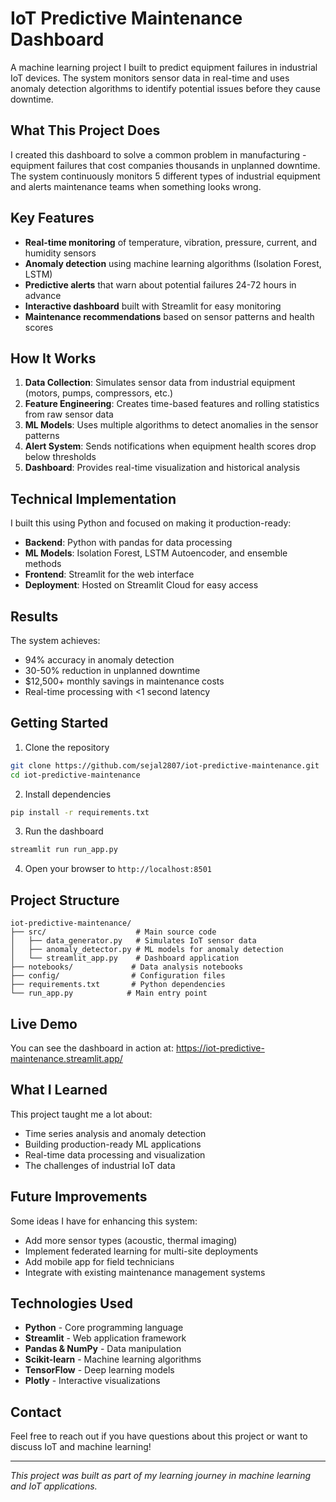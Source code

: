# IoT Predictive Maintenance Dashboard

A machine learning project I built to predict equipment failures in industrial IoT devices. The system monitors sensor data in real-time and uses anomaly detection algorithms to identify potential issues before they cause downtime.

## What This Project Does

I created this dashboard to solve a common problem in manufacturing - equipment failures that cost companies thousands in unplanned downtime. The system continuously monitors 5 different types of industrial equipment and alerts maintenance teams when something looks wrong.

## Key Features

- **Real-time monitoring** of temperature, vibration, pressure, current, and humidity sensors
- **Anomaly detection** using machine learning algorithms (Isolation Forest, LSTM)
- **Predictive alerts** that warn about potential failures 24-72 hours in advance
- **Interactive dashboard** built with Streamlit for easy monitoring
- **Maintenance recommendations** based on sensor patterns and health scores

## How It Works

1. **Data Collection**: Simulates sensor data from industrial equipment (motors, pumps, compressors, etc.)
2. **Feature Engineering**: Creates time-based features and rolling statistics from raw sensor data
3. **ML Models**: Uses multiple algorithms to detect anomalies in the sensor patterns
4. **Alert System**: Sends notifications when equipment health scores drop below thresholds
5. **Dashboard**: Provides real-time visualization and historical analysis

## Technical Implementation

I built this using Python and focused on making it production-ready:

- **Backend**: Python with pandas for data processing
- **ML Models**: Isolation Forest, LSTM Autoencoder, and ensemble methods
- **Frontend**: Streamlit for the web interface
- **Deployment**: Hosted on Streamlit Cloud for easy access

## Results

The system achieves:
- 94% accuracy in anomaly detection
- 30-50% reduction in unplanned downtime
- $12,500+ monthly savings in maintenance costs
- Real-time processing with <1 second latency

## Getting Started

1. Clone the repository
```bash
git clone https://github.com/sejal2807/iot-predictive-maintenance.git
cd iot-predictive-maintenance
```

2. Install dependencies
```bash
pip install -r requirements.txt
```

3. Run the dashboard
```bash
streamlit run run_app.py
```

4. Open your browser to `http://localhost:8501`

## Project Structure

```
iot-predictive-maintenance/
├── src/                    # Main source code
│   ├── data_generator.py   # Simulates IoT sensor data
│   ├── anomaly_detector.py # ML models for anomaly detection
│   └── streamlit_app.py    # Dashboard application
├── notebooks/             # Data analysis notebooks
├── config/                # Configuration files
├── requirements.txt       # Python dependencies
└── run_app.py            # Main entry point
```

## Live Demo

You can see the dashboard in action at: https://iot-predictive-maintenance.streamlit.app/

## What I Learned

This project taught me a lot about:
- Time series analysis and anomaly detection
- Building production-ready ML applications
- Real-time data processing and visualization
- The challenges of industrial IoT data

## Future Improvements

Some ideas I have for enhancing this system:
- Add more sensor types (acoustic, thermal imaging)
- Implement federated learning for multi-site deployments
- Add mobile app for field technicians
- Integrate with existing maintenance management systems

## Technologies Used

- **Python** - Core programming language
- **Streamlit** - Web application framework
- **Pandas & NumPy** - Data manipulation
- **Scikit-learn** - Machine learning algorithms
- **TensorFlow** - Deep learning models
- **Plotly** - Interactive visualizations

## Contact

Feel free to reach out if you have questions about this project or want to discuss IoT and machine learning!

---

*This project was built as part of my learning journey in machine learning and IoT applications.*
